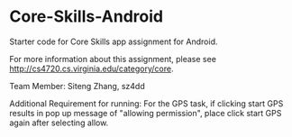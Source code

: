 # Core-Skills-Android
Starter code for Core Skills app assignment for Android.

For more information about this assignment, please see http://cs4720.cs.virginia.edu/category/core.

Team Member:
Siteng Zhang, sz4dd

Additional Requirement for running:
For the GPS task, if clicking start GPS results in pop up message of "allowing permission", place click start GPS again after selecting allow. 

